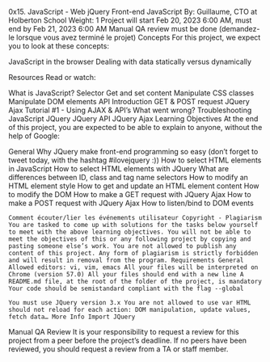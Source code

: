 0x15. JavaScript - Web jQuery Front-end JavaScript By: Guillaume, CTO at Holberton School Weight: 1 Project will start Feb 20, 2023 6:00 AM, must end by Feb 21, 2023 6:00 AM Manual QA review must be done (demandez-le lorsque vous avez terminé le projet) Concepts For this project, we expect you to look at these concepts:

JavaScript in the browser Dealing with data statically versus dynamically

Resources Read or watch:

What is JavaScript? Selector Get and set content Manipulate CSS classes Manipulate DOM elements API Introduction GET & POST request JQuery Ajax Tutorial #1 - Using AJAX & API’s What went wrong? Troubleshooting JavaScript JQuery JQuery API JQuery Ajax Learning Objectives At the end of this project, you are expected to be able to explain to anyone, without the help of Google:

General Why JQuery make front-end programming so easy (don’t forget to tweet today, with the hashtag #ilovejquery :)) How to select HTML elements in JavaScript How to select HTML elements with JQuery What are differences between ID, class and tag name selectors How to modify an HTML element style How to get and update an HTML element content How to modify the DOM How to make a GET request with JQuery Ajax How to make a POST request with JQuery Ajax How to listen/bind to DOM events

    Comment écouter/lier les événements utilisateur Copyright - Plagiarism You are tasked to come up with solutions for the tasks below yourself to meet with the above learning objectives. You will not be able to meet the objectives of this or any following project by copying and pasting someone else’s work. You are not allowed to publish any content of this project. Any form of plagiarism is strictly forbidden and will result in removal from the program. Requirements General Allowed editors: vi, vim, emacs All your files will be interpreted on Chrome (version 57.0) All your files should end with a new line A README.md file, at the root of the folder of the project, is mandatory Your code should be semistandard compliant with the flag --global 

    You must use JQuery version 3.x You are not allowed to use var HTML should not reload for each action: DOM manipulation, update values, fetch data… More Info Import JQuery

<script src="https://code.jquery.com/jquery-3.2.1.min.js"></script>

Manual QA Review It is your responsibility to request a review for this project from a peer before the project’s deadline. If no peers have been reviewed, you should request a review from a TA or staff member.
